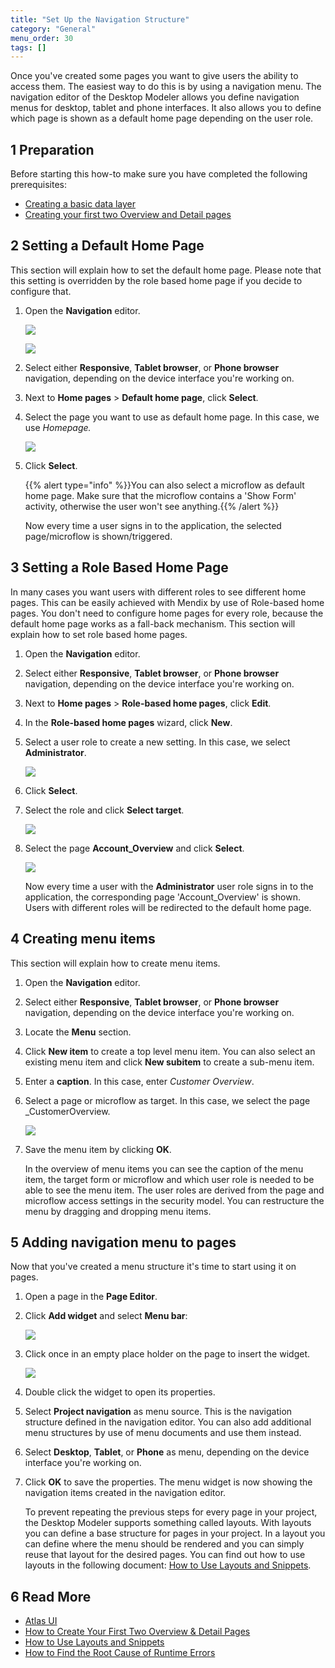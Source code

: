 ```yaml
---
title: "Set Up the Navigation Structure"
category: "General"
menu_order: 30
tags: []
---
```

Once you've created some pages you want to give users the ability to access them. The easiest way to do this is by using a navigation menu. The navigation editor of the Desktop Modeler allows you define navigation menus for desktop, tablet and phone interfaces. It also allows you to define which page is shown as a default home page depending on the user role.

## 1 Preparation

Before starting this how-to make sure you have completed the following prerequisites:

*   [Creating a basic data layer](../data-models/create-a-basic-data-layer)
*   [Creating your first two Overview and Detail pages](../front-end/create-your-first-two-overview-and-detail-pages)

## 2 Setting a Default Home Page

This section will explain how to set the default home page. Please note that this setting is overridden by the role based home page if you decide to configure that.

1.  Open the **Navigation** editor.

    ![](attachments/18448703/18581313.png)

    ![](attachments/18448703/18581311.png)

2.  Select either **Responsive**, **Tablet browser**, or **Phone browser** navigation, depending on the device interface you're working on.
3.  Next to **Home pages** > **Default home page**, click **Select**.
4.  Select the page you want to use as default home page. In this case, we use _Homepage._

    ![](attachments/18448703/18581309.png)

5.  Click **Select**.

    {{% alert type="info" %}}You can also select a microflow as default home page. Make sure that the microflow contains a 'Show Form' activity, otherwise the user won't see anything.{{% /alert %}}

    Now every time a user signs in to the application, the selected page/microflow is shown/triggered.

## <a name="Setupthenavigationstructure-Settherolebasedhomepage" rel="nofollow"></a>3 Setting a Role Based Home Page

In many cases you want users with different roles to see different home pages. This can be easily achieved with Mendix by use of Role-based home pages. You don't need to configure home pages for every role, because the default home page works as a fall-back mechanism. This section will explain how to set role based home pages.

1.  Open the **Navigation** editor.
2.  Select either **Responsive**, **Tablet browser**, or **Phone browser** navigation, depending on the device interface you're working on.
3.  Next to **Home pages** > **Role-based home pages**, click **Edit**.
4.  In the **Role-based home pages** wizard, click **New**.
5.  Select a user role to create a new setting. In this case, we select **Administrator**.

    ![](attachments/18448703/18581306.png)

6.  Click **Select**.
7.  Select the role and click **Select target**.

    ![](attachments/18448703/18581305.png)

8.  Select the page **Account_Overview** and click **Select**.

    ![](attachments/18448703/18581304.png)

    Now every time a user with the **Administrator** user role signs in to the application, the corresponding page 'Account_Overview' is shown. Users with different roles will be redirected to the default home page.

## <a name="Setupthenavigationstructure-Createmenuitems" rel="nofollow"></a>4 Creating menu items

This section will explain how to create menu items.

1.  Open the **Navigation** editor.
2.  Select either **Responsive**, **Tablet browser**, or **Phone browser** navigation, depending on the device interface you're working on.
3.  Locate the **Menu** section.
4.  Click **New item** to create a top level menu item. You can also select an existing menu item and click **New subitem** to create a sub-menu item.
5.  Enter a **caption**. In this case, enter _Customer Overview_.
6.  Select a page or microflow as target. In this case, we select the page _CustomerOverview.

    ![](attachments/18448703/18581302.png)

7.  Save the menu item by clicking **OK**.

    In the overview of menu items you can see the caption of the menu item, the target form or microflow and which user role is needed to be able to see the menu item. The user roles are derived from the page and microflow access settings in the security model. You can restructure the menu by dragging and dropping menu items.

## <a name="Setupthenavigationstructure-Addnavigationmenutopages" rel="nofollow"></a>5 Adding navigation menu to pages

Now that you've created a menu structure it's time to start using it on pages.

1.  Open a page in the **Page Editor**.
2.  Click **Add widget** and select **Menu bar**:

    ![](attachments/18448703/18581316.png)

3.  Click once in an empty place holder on the page to insert the widget.

    ![](attachments/18448703/18581315.png)

4.  Double click the widget to open its properties.
5.  Select **Project navigation** as menu source. This is the navigation structure defined in the navigation editor. You can also add additional menu structures by use of menu documents and use them instead.
6.  Select **Desktop**, **Tablet**, or **Phone** as menu, depending on the device interface you're working on.
7.  Click **OK** to save the properties. The menu widget is now showing the navigation items created in the navigation editor.

    To prevent repeating the previous steps for every page in your project, the Desktop Modeler supports something called layouts. With layouts you can define a base structure for pages in your project. In a layout you can define where the menu should be rendered and you can simply reuse that layout for the desired pages. You can find out how to use layouts in the following document: [How to Use Layouts and Snippets](../front-end/layouts-and-snippets).

## 6 Read More

* [Atlas UI](../front-end/atlas-ui)
* [How to Create Your First Two Overview & Detail Pages](../front-end/create-your-first-two-overview-and-detail-pages)
* [How to Use Layouts and Snippets](../front-end/layouts-and-snippets)
* [How to Find the Root Cause of Runtime Errors](../monitoring-troubleshooting/finding-the-root-cause-of-runtime-errors)
